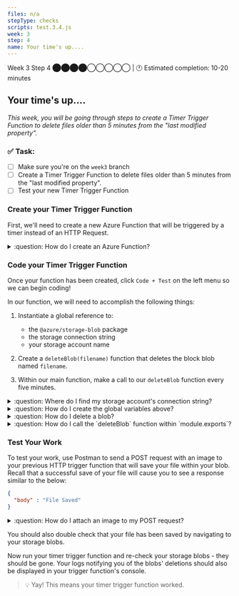 ```yaml
---
files: n/a
stepType: checks
scripts: test.3.4.js
week: 3
step: 4
name: Your time's up....
---
```


Week 3 Step 4 ⬤⬤⬤⬤◯◯◯◯◯ | 🕐 Estimated completion: 10-20 minutes

## Your time's up....
*This week, you will be going through steps to create a Timer Trigger Function to delete files older than 5 minutes from the "last modified property".*

### ✅  Task:

- [ ]  Make sure you're on the `week3` branch
- [ ]  Create a Timer Trigger Function to delete files older than 5 minutes from the "last modified property".
- [ ]  Test your new Timer Trigger Function

### Create your Timer Trigger Function

First, we'll need to create a new Azure Function that will be triggered by a timer instead of an HTTP Request.

<details>
<summary>:question: How do I create an Azure Function?</summary>

1.  Navigate to your Function App. On the left menu, click Functions, and then the `+ Add` button.

![image](https://user-images.githubusercontent.com/49426183/120908671-5b205c80-c621-11eb-8e97-720bda32321c.png)

2. Choose a `Timer Trigger`, and leave the `Schedule` as `0 */5 * * * *` to have the function be triggered [every 5 minutes](https://crontab.guru/every-5-minutes).

![image](https://user-images.githubusercontent.com/49426183/120908691-9fabf800-c621-11eb-9d47-4903f9ff945c.png)

3. Click Add.

</details>

### Code your Timer Trigger Function

Once your function has been created, click `Code + Test` on the left menu so we can begin coding!

In our function, we will need to accomplish the following things:

1. Instantiate a global reference to:
   
    - the `@azure/storage-blob` package 
    - the storage connection string
    - your storage account name

2. Create a `deleteBlob(filename)` function that deletes the block blob named `filename`. 

3. Within our main function, make a call to our `deleteBlob` function every five minutes.

<details>
<summary>:question: Where do I find my storage account's connection string?</summary>

Navigate to your storage account in Azure portal.

![https://user-images.githubusercontent.com/69332964/99161798-ba3d7480-26c3-11eb-8e55-eac4bd4cb174.png](https://user-images.githubusercontent.com/69332964/99161798-ba3d7480-26c3-11eb-8e55-eac4bd4cb174.png)

![https://user-images.githubusercontent.com/69332964/99161822-ec4ed680-26c3-11eb-8977-f12beb496c24.png](https://user-images.githubusercontent.com/69332964/99161822-ec4ed680-26c3-11eb-8977-f12beb496c24.png)

</details>

<details>
<summary>:question: How do I create the global variables above?</summary>

To reference the `@azure/storage-blob` package:

```js
const { BlobServiceClient } = require("@azure/storage-blob");
```

To reference your connection string and account name:

```js
const connectionstring = process.env["AZURE_STORAGE_CONNECTION_STRING"];
const account = "bunnimagestorage";
```

</details>

<details>
<summary>:question: How do I delete a blob?</summary>

First, your `deleteBlob` function will have to be asynchronous, so its signature should look like `async function deleteBlob(filename)`. 

Inside your function, create a `BlobServiceClient` object that will be used to create a container client.

```js
const blobServiceClient = await BlobServiceClient.fromConnectionString(connectionstring);
```

Create a variable that references the name of the container that contains the file you want to delete.

```js
const deletecontainer = "images";
```

Fetch the container with that name.

```js
const deletecontainerClient = await blobServiceClient.getContainerClient(deletecontainer);
```

Within that container, fetch the block blob client that has the name of `filename`.

```js
const deleteblockBlobClient = deletecontainerClient.getBlockBlobClient(filename);
```

[Download](https://docs.microsoft.com/en-us/javascript/api/@azure/storage-blob/blockblobclient?view=azure-node-latest#download_number__number__BlobDownloadOptions_) the blob from the system and fetch a reference to the readable stream.

```js
const downloadBlockBlobResponse = await deleteblockBlobClient.download(0); // 0 refers to the position of the blob to download
```

Delete the blob.

```js
const blobDeleteResponse = deleteblockBlobClient.delete();
```

Set and return `result` with a progress statement on the blob's deletion.

```js
result = {
    body : {
        deletename: filename,
        success: true
    }
};
return result;
```

</details>

<details>
<summary>:question: How do I call the `deleteBlob` function within `module.exports`?</summary>

Exactly like the beginning of your `deleteBlob` function, you'll want to:
1. Create a `BlobServiceClient` object using your connection string.
2. Create a variable that references the name of the container that contains the file you want to delete.
3. Fetch the container with that name.

```js
const blobServiceClient = await BlobServiceClient.fromConnectionString(connectionstring);
const deletecontainer = "images";
const deletecontainerClient = await blobServiceClient.getContainerClient(deletecontainer);
```

Now you'll want to use the [`listBlobsFlat`](https://docs.microsoft.com/en-us/javascript/api/@azure/storage-blob/listblobsflatsegmentresponse?view=azure-node-latest) function to retrieve a reference to an enumeration of your blobs. Loop through these blobs, and delete each one.

```js
for await (const blob of deletecontainerClient.listBlobsFlat()) {
    context.log('\t', blob.name);
    await deleteBlob(blob.name)
}
```

You can also add a log after your for loop that notifies you that all the blobs have been deleted.

```js
context.log("Just deleted your blobs!")
```

</details>

### Test Your Work

To test your work, use Postman to send a POST request with an image to your previous HTTP trigger function that will save your file within your blob. Recall that a successful save of your file will cause you to see a response similar to the below:

```JSON
{
  "body" : "File Saved"
}
```

<details>
<summary>:question: How do I attach an image to my POST request?</summary>
</br>

1. Set your request method to `POST`.

![image](https://user-images.githubusercontent.com/49426183/120075487-4e669c00-c056-11eb-8049-d2e00c766525.png)

2. You will need to send body data with your request. The Body tab in Postman allows you to specify the data you need to send with a request. You can send various different types of body data to suit your API. Website forms often send data to APIs as multipart/form-data. You can replicate this in Postman using the form-data Body tab. Be sure to check File instead of Text, since we'll be posting an image instead of a JSON object.

![image](https://user-images.githubusercontent.com/49426183/120075704-393e3d00-c057-11eb-8d99-7dfe8d5fd584.png)

</details>

You should also double check that your file has been saved by navigating to your storage blobs.

Now run your timer trigger function and re-check your storage blobs - they should be gone. Your logs notifying you of the blobs' deletions should also be displayed in your trigger function's console. 

> 💡 Yay! This means your timer trigger function worked.